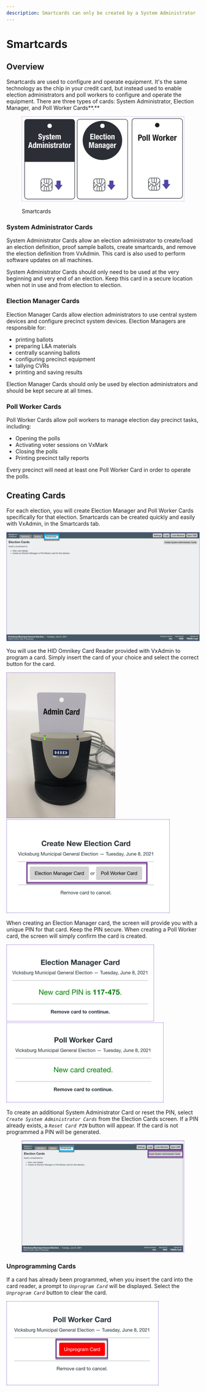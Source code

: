```yaml
---
description: Smartcards can only be created by a System Administrator
---
```


# Smartcards

## Overview

Smartcards are used to configure and operate equipment. It's the same technology as the chip in your credit card, but instead used to enable election administrators and poll workers to configure and operate the equipment. There are three types of cards: System Administrator, Election Manager, and Poll Worker Cards**.**

<figure><img src="../.gitbook/assets/image (89).png" alt=""><figcaption><p>Smartcards</p></figcaption></figure>

### System Administrator Cards

System Administrator Cards allow an election administrator to create/load an election definition, proof sample ballots, create smartcards, and remove the election definition from VxAdmin. This card is also used to perform software updates on all machines.

System Administrator Cards should only need to be used at the very beginning and very end of an election. Keep this card in a secure location when not in use and from election to election.&#x20;

### Election Manager Cards

Election Manager Cards allow election administrators to use central system devices and configure precinct system devices. Election Managers are responsible for:

* printing ballots
* preparing L\&A materials
* centrally scanning ballots
* configuring precinct equipment
* tallying CVRs
* printing and saving results

Election Manager Cards should only be used by election administrators and should be kept secure at all times.

### Poll Worker Cards

Poll Worker Cards allow poll workers to manage election day precinct tasks, including:

* Opening the polls
* Activating voter sessions on VxMark
* Closing the polls
* Printing precinct tally reports

Every precinct will need at least one Poll Worker Card in order to operate the polls.

## Creating Cards

For each election, you will create Election Manager and Poll Worker Cards specifically for that election. Smartcards can be created quickly and easily with VxAdmin, in the Smartcards tab.

![](<../.gitbook/assets/image (238).png>)

You will use the HID Omnikey Card Reader provided with VxAdmin to program a card. Simply insert the card of your choice and select the correct button for the card.

![Insert card into card reader](<../.gitbook/assets/admin card in card reader.png>) ![Select Election Manager Card or Poll Worker Car](<../.gitbook/assets/vxadmin smartcards create new card EM PW buttons highlighted.png>)

When creating an Election Manager card, the screen will provide you with a unique PIN for that card. Keep the PIN secure. When creating a Poll Worker card, the screen will simply confirm the card is created.

![Election Manager Card confirmation screen with PIN](<../.gitbook/assets/vxadmin smarcards EM confirmation.png>) ![Poll Worker Card confirmation screen](<../.gitbook/assets/VxAdmin smart cards PW conf screen.png>)

To create an additional System Administrator Card or reset the PIN, select _`Create System Administrator Cards`_ from the Election Cards screen. If a PIN already exists, a _`Reset Card PIN`_ button will appear.  If the card is not programmed a PIN will be generated.

<figure><img src="../.gitbook/assets/image (58).png" alt=""><figcaption></figcaption></figure>

### Unprogramming Cards

If a card has already been programmed, when you insert the card into the card reader, a prompt to _`Unprogram Card`_ will be displayed. Select the _`Unprogram Card`_ button to clear the card.

![Select Unprogram Card](<../.gitbook/assets/image (217).png>)

